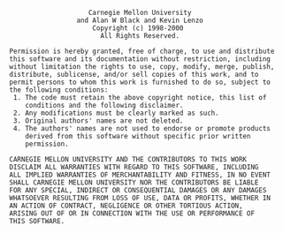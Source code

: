                         Carnegie Mellon University                         
                     and Alan W Black and Kevin Lenzo                      
                         Copyright (c) 1998-2000                           
                           All Rights Reserved.                            
                                                                           
    Permission is hereby granted, free of charge, to use and distribute    
    this software and its documentation without restriction, including     
    without limitation the rights to use, copy, modify, merge, publish,    
    distribute, sublicense, and/or sell copies of this work, and to        
    permit persons to whom this work is furnished to do so, subject to     
    the following conditions:                                              
     1. The code must retain the above copyright notice, this list of      
        conditions and the following disclaimer.                           
     2. Any modifications must be clearly marked as such.                  
     3. Original authors' names are not deleted.                           
     4. The authors' names are not used to endorse or promote products     
        derived from this software without specific prior written          
        permission.                                                        
                                                                           
    CARNEGIE MELLON UNIVERSITY AND THE CONTRIBUTORS TO THIS WORK           
    DISCLAIM ALL WARRANTIES WITH REGARD TO THIS SOFTWARE, INCLUDING        
    ALL IMPLIED WARRANTIES OF MERCHANTABILITY AND FITNESS, IN NO EVENT     
    SHALL CARNEGIE MELLON UNIVERSITY NOR THE CONTRIBUTORS BE LIABLE        
    FOR ANY SPECIAL, INDIRECT OR CONSEQUENTIAL DAMAGES OR ANY DAMAGES      
    WHATSOEVER RESULTING FROM LOSS OF USE, DATA OR PROFITS, WHETHER IN     
    AN ACTION OF CONTRACT, NEGLIGENCE OR OTHER TORTIOUS ACTION,            
    ARISING OUT OF OR IN CONNECTION WITH THE USE OR PERFORMANCE OF         
    THIS SOFTWARE.                                                         
